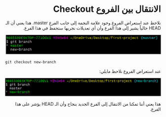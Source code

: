 <div dir="rtl">

# الانتقال بين الفروع Checkout

نلاحظ عند استعراض الفروع وجود علامة النجمة إلى جانب الفرع master. هذا يعني أن الـ HEAD حالياً يشير إلى هذا الفرع وأن أي تعديلات نجريها ستحفظ في هذا الفرع. 


![capture command prompt 2](Screenshots/Capture3.PNG)


<div dir="ltr">

```
git checkout new-branch
```
</div>

عند استعراض الفروع نلاحظ مايلي: 

![capture command prompt 2](Screenshots/Capture4.PNG)

هذا يعني أننا تمكنا من الانتقال إلى الفرع الجديد بنجاح وأن الـ HEAD يؤشر على هذا الفرع. 

